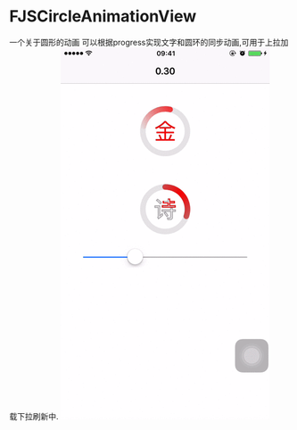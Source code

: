 # FJSCircleAnimationView
一个关于圆形的动画
可以根据progress实现文字和圆环的同步动画,可用于上拉加载下拉刷新中. ![image](https://github.com/BestJoker/FJSCircleAnimationView/blob/master/练习/FJSCircleAnimationView.gif?raw=true) 
